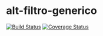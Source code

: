# alt-filtro-generico
[![Build Status](https://secure.travis-ci.org/dsn-nimbus/alt-filtro-generico.png?branch=master)](https://travis-ci.org/dsn-nimbus/alt-filtro-generico)
[![Coverage Status](https://coveralls.io/repos/dsn-nimbus/alt-filtro-generico/badge.svg?branch=master&service=github)](https://coveralls.io/r/dsn-nimbus/alt-filtro-generico/?branch=master)
